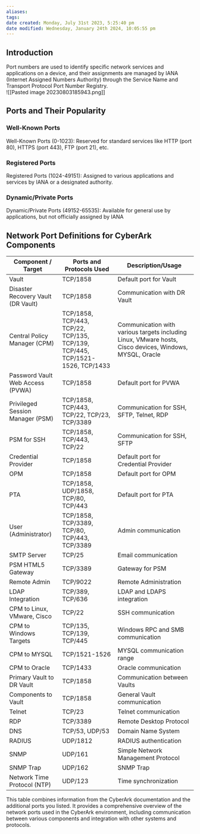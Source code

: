 ```yaml
---
aliases: 
tags: 
date created: Monday, July 31st 2023, 5:25:40 pm
date modified: Wednesday, January 24th 2024, 10:05:55 pm
---
```


## Introduction

Port numbers are used to identify specific network services and applications on a device, and their assignments are managed by IANA (Internet Assigned Numbers Authority) through the Service Name and Transport Protocol Port Number Registry.  
![[Pasted image 20230803185943.png]]

## Ports and Their Popularity

### Well-Known Ports

Well-Known Ports (0-1023): Reserved for standard services like HTTP (port 80), HTTPS (port 443), FTP (port 21), etc.  

### Registered Ports

Registered Ports (1024-49151): Assigned to various applications and services by IANA or a designated authority.  

### Dynamic/Private Ports

Dynamic/Private Ports (49152-65535): Available for general use by applications, but not officially assigned by IANA

## Network Port Definitions for CyberArk Components

| Component / Target                 | Ports and Protocols Used                     | Description/Usage                           |
|------------------------------------|----------------------------------------------|---------------------------------------------|
| Vault                              | TCP/1858                                     | Default port for Vault                      |
| Disaster Recovery Vault (DR Vault) | TCP/1858                                     | Communication with DR Vault                 |
| Central Policy Manager (CPM)       | TCP/1858, TCP/443, TCP/22, TCP/135, TCP/139, TCP/445, TCP/1521-1526, TCP/1433 | Communication with various targets including Linux, VMware hosts, Cisco devices, Windows, MYSQL, Oracle |
| Password Vault Web Access (PVWA)   | TCP/1858                                     | Default port for PVWA                       |
| Privileged Session Manager (PSM)   | TCP/1858, TCP/443, TCP/22, TCP/23, TCP/3389  | Communication for SSH, SFTP, Telnet, RDP    |
| PSM for SSH                        | TCP/1858, TCP/443, TCP/22                    | Communication for SSH, SFTP                 |
| Credential Provider                | TCP/1858                                     | Default port for Credential Provider        |
| OPM                                | TCP/1858                                     | Default port for OPM                        |
| PTA                                | TCP/1858, UDP/1858, TCP/80, TCP/443          | Default port for PTA                        |
| User (Administrator)               | TCP/1858, TCP/3389, TCP/80, TCP/443, TCP/3389| Admin communication                         |
| SMTP Server                        | TCP/25                                       | Email communication                         |
| PSM HTML5 Gateway                  | TCP/3389                                     | Gateway for PSM                             |
| Remote Admin                       | TCP/9022                                     | Remote Administration                       |
| LDAP Integration                   | TCP/389, TCP/636                             | LDAP and LDAPS integration                  |
| CPM to Linux, VMware, Cisco        | TCP/22                                       | SSH communication                           |
| CPM to Windows Targets             | TCP/135, TCP/139, TCP/445                    | Windows RPC and SMB communication           |
| CPM to MYSQL                       | TCP/1521-1526                                | MYSQL communication range                   |
| CPM to Oracle                      | TCP/1433                                     | Oracle communication                        |
| Primary Vault to DR Vault          | TCP/1858                                     | Communication between Vaults                |
| Components to Vault                | TCP/1858                                     | General Vault communication                 |
| Telnet                             | TCP/23                                       | Telnet communication                        |
| RDP                                | TCP/3389                                     | Remote Desktop Protocol                     |
| DNS                                | TCP/53, UDP/53                               | Domain Name System                          |
| RADIUS                             | UDP/1812                                     | RADIUS authentication                       |
| SNMP                               | UDP/161                                      | Simple Network Management Protocol          |
| SNMP Trap                          | UDP/162                                      | SNMP Trap                                   |
| Network Time Protocol (NTP)        | UDP/123                                      | Time synchronization                        |

This table combines information from the CyberArk documentation and the additional ports you listed. It provides a comprehensive overview of the network ports used in the CyberArk environment, including communication between various components and integration with other systems and protocols.